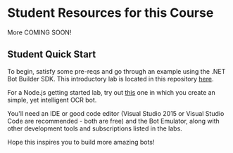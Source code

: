 # Student Resources for this Course

More COMING SOON!

##  Student Quick Start

To begin, satisfy some pre-reqs and go through an example using the .NET Bot Builder SDK.  This introductory lab is located in this repository [here](Student-Resources/Labs/Lab_Getting_Started.md).

For a Node.js getting started lab, try out [this](https://github.com/michhar/bot-education-ocrbot/blob/master/LabStart.md) one in which you create an simple, yet intelligent OCR bot.

You'll need an IDE or good code editor (Visual Studio 2015 or Visual Studio Code are recommended - both are free) and the Bot Emulator, along with other development tools and subscriptions listed in the labs.

Hope this inspires you to build more amazing bots!

